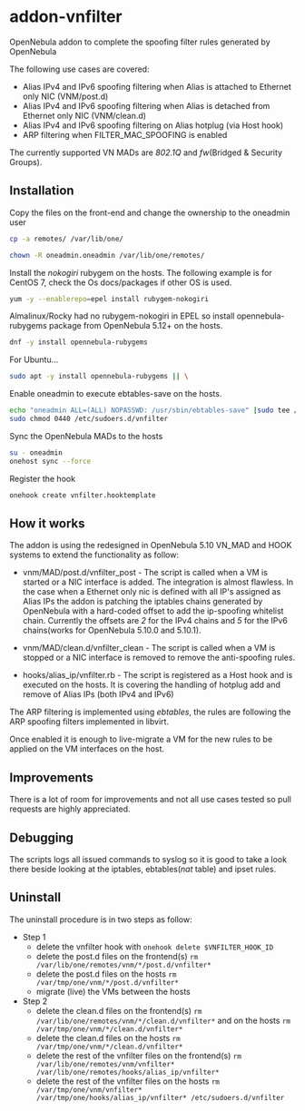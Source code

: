 # addon-vnfilter
OpenNebula addon to complete the spoofing filter rules generated by OpenNebula

The following use cases are covered:
* Alias IPv4 and IPv6 spoofing filtering when Alias is attached to Ethernet only NIC (VNM/post.d)
* Alias IPv4 and IPv6 spoofing filtering when Alias is detached from Ethernet only NIC (VNM/clean.d)
* Alias IPv4 and IPv6 spoofing filtering on Alias hotplug (via Host hook)
* ARP filtering when FILTER_MAC_SPOOFING is enabled


The currently supported VN MADs are _802.1Q_ and _fw_(Bridged & Security Groups).


## Installation

Copy the files on the front-end and change the ownership to the oneadmin user

```bash
cp -a remotes/ /var/lib/one/

chown -R oneadmin.oneadmin /var/lib/one/remotes/
```

Install the _nokogiri_ rubygem on the hosts. The following example is for CentOS 7, check the Os docs/packages if other OS is used.

```bash
yum -y --enablerepo=epel install rubygem-nokogiri
```

Almalinux/Rocky had no rubygem-nokogiri in EPEL so install opennebula-rubygems package from OpenNebula 5.12+ on the hosts.

```bash
dnf -y install opennebula-rubygems
```

For Ubuntu...

```bash
sudo apt -y install opennebula-rubygems || \
```

Enable oneadmin to execute ebtables-save on the hosts.

```bash
echo "oneadmin ALL=(ALL) NOPASSWD: /usr/sbin/ebtables-save" |sudo tee /etc/sudoers.d/vnfilter
sudo chmod 0440 /etc/sudoers.d/vnfilter
```

Sync the OpenNebula MADs to the hosts

```bash
su - oneadmin
onehost sync --force
```

Register the hook

```bash
onehook create vnfilter.hooktemplate
```

## How it works

The addon is using the redesigned in OpenNebula 5.10 VN_MAD and HOOK systems to extend the functionality as follow:

* vnm/MAD/post.d/vnfilter_post - The script is called when a VM is started or a NIC interface is added. The integration is almost flawless. In the case when a Ethernet only nic is defined with all IP's assigned as Alias IPs the addon is patching the iptables chains generated by OpenNebula with a hard-coded offset to add the ip-spoofing whitelist chain. Currently the offsets are _2_ for the IPv4 chains and _5_ for the IPv6 chains(works for OpenNebula 5.10.0 and 5.10.1).

* vnm/MAD/clean.d/vnfilter_clean - The script is called when a VM is stopped or a NIC interface is removed to remove the anti-spoofing rules.

* hooks/alias_ip/vnfilter.rb - The script is registered as a Host hook and is executed on the hosts. It is covering the handling of hotplug add and remove of Alias IPs (both IPv4 and IPv6)

The ARP filtering is implemented using _ebtables_, the rules are following the ARP spoofing filters implemented in libvirt.

Once enabled it is enough to live-migrate a VM for the new rules to be applied on the VM interfaces on the host.


## Improvements

There is a lot of room for improvements and not all use cases tested so pull requests are highly appreciated.


## Debugging

The scripts logs all issued commands to syslog so it is good to take a look there beside looking at the iptables, ebtables(_nat_ table) and ipset rules.

## Uninstall

The uninstall procedure is in two steps as follow:

* Step 1
  * delete the vnfilter hook with `onehook delete $VNFILTER_HOOK_ID`
  * delete the post.d files on the frontend(s) `rm /var/lib/one/remotes/vnm/*/post.d/vnfilter*`
  * delete the post.d files on the hosts `rm /var/tmp/one/vnm/*/post.d/vnfilter*`
  * migrate (live) the VMs between the hosts
* Step 2
  * delete the clean.d files on the frontend(s) `rm /var/lib/one/remotes/vnm/*/clean.d/vnfilter*` and on the hosts `rm /var/tmp/one/vnm/*/clean.d/vnfilter*`
  * delete the clean.d files on the hosts `rm /var/tmp/one/vnm/*/clean.d/vnfilter*`
  * delete the rest of the vnfilter files on the frontend(s) `rm /var/lib/one/remotes/vnm/vnfilter* /var/lib/one/remotes/hooks/alias_ip/vnfilter*` 
  * delete the rest of the vnfilter files on the hosts `rm /var/tmp/one/vnm/vnfilter* /var/tmp/one/hooks/alias_ip/vnfilter* /etc/sudoers.d/vnfilter`
